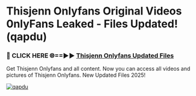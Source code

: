# Thisjenn Onlyfans Original Videos 0nlyFans Leaked - Files Updated! (qapdu)

<h3>🔴 CLICK HERE 🌐==►► <a href="https://tinyurl.com/4seja8ks" rel="nofollow">Thisjenn Onlyfans Updated Files</a></h3>

Get Thisjenn Onlyfans and all content. Now you can access all videos and pictures of Thisjenn Onlyfans. New Updated Files 2025!

[![qapdu](https://i.imgur.com/EWjZXRe.gif)](https://tinyurl.com/4seja8ks)
